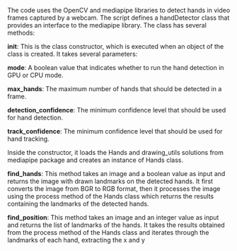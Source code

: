 The code uses the OpenCV and mediapipe libraries to detect hands in video frames captured by a webcam. The script defines a handDetector class that provides an interface to the mediapipe library. The class has several methods:

__init__: This is the class constructor, which is executed when an object of the class is created. It takes several parameters:

__mode__: A boolean value that indicates whether to run the hand detection in GPU or CPU mode.

__max_hands__: The maximum number of hands that should be detected in a frame.

__detection_confidence__: The minimum confidence level that should be used for hand detection.

__track_confidence__: The minimum confidence level that should be used for hand tracking.



Inside the constructor, it loads the Hands and drawing_utils solutions from mediapipe package and creates an instance of Hands class.


__find_hands__: This method takes an image and a boolean value as input and returns the image with drawn landmarks on the detected hands. It first converts the image from BGR to RGB format, then it processes the image using the process method of the Hands class which returns the results containing the landmarks of the detected hands.

__find_position__: This method takes an image and an integer value as input and returns the list of landmarks of the hands. It takes the results obtained from the process method of the Hands class and iterates through the landmarks of each hand, extracting the x and y

